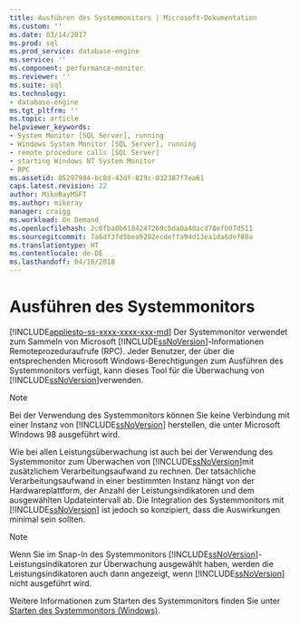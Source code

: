 ```yaml
---
title: Ausführen des Systemmonitors | Microsoft-Dokumentation
ms.custom: ''
ms.date: 03/14/2017
ms.prod: sql
ms.prod_service: database-engine
ms.service: ''
ms.component: performance-monitor
ms.reviewer: ''
ms.suite: sql
ms.technology:
- database-engine
ms.tgt_pltfrm: ''
ms.topic: article
helpviewer_keywords:
- System Monitor [SQL Server], running
- Windows System Monitor [SQL Server], running
- remote procedure calls [SQL Server]
- starting Windows NT System Monitor
- RPC
ms.assetid: 05297984-bc8d-43df-829c-032387f7ea61
caps.latest.revision: 22
author: MikeRayMSFT
ms.author: mikeray
manager: craigg
ms.workload: On Demand
ms.openlocfilehash: 2c6fba0b6184247269cbda0a40acd78efb97d511
ms.sourcegitcommit: 7a6df3fd5bea9282ecdeffa94d13ea1da6def80a
ms.translationtype: HT
ms.contentlocale: de-DE
ms.lasthandoff: 04/16/2018
---
```

# <a name="run-system-monitor"></a>Ausführen des Systemmonitors
[!INCLUDE[appliesto-ss-xxxx-xxxx-xxx-md](../../includes/appliesto-ss-xxxx-xxxx-xxx-md.md)]
  Der Systemmonitor verwendet zum Sammeln von Microsoft [!INCLUDE[ssNoVersion](../../includes/ssnoversion-md.md)]-Informationen Remoteprozeduraufrufe (RPC). Jeder Benutzer, der über die entsprechenden Microsoft Windows-Berechtigungen zum Ausführen des Systemmonitors verfügt, kann dieses Tool für die Überwachung von [!INCLUDE[ssNoVersion](../../includes/ssnoversion-md.md)]verwenden.  
  
> [!NOTE]  
>  Bei der Verwendung des Systemmonitors können Sie keine Verbindung mit einer Instanz von [!INCLUDE[ssNoVersion](../../includes/ssnoversion-md.md)] herstellen, die unter Microsoft Windows 98 ausgeführt wird.  
  
 Wie bei allen Leistungsüberwachung ist auch bei der Verwendung des Systemmonitor zum Überwachen von [!INCLUDE[ssNoVersion](../../includes/ssnoversion-md.md)]mit zusätzlichem Verarbeitungsaufwand zu rechnen. Der tatsächliche Verarbeitungsaufwand in einer bestimmten Instanz hängt von der Hardwareplattform, der Anzahl der Leistungsindikatoren und dem ausgewählten Updateintervall ab. Die Integration des Systemmonitors mit [!INCLUDE[ssNoVersion](../../includes/ssnoversion-md.md)] ist jedoch so konzipiert, dass die Auswirkungen minimal sein sollten.  
  
> [!NOTE]  
>  Wenn Sie im Snap-In des Systemmonitors [!INCLUDE[ssNoVersion](../../includes/ssnoversion-md.md)]-Leistungsindikatoren zur Überwachung ausgewählt haben, werden die Leistungsindikatoren auch dann angezeigt, wenn [!INCLUDE[ssNoVersion](../../includes/ssnoversion-md.md)] nicht ausgeführt wird.  
  
 Weitere Informationen zum Starten des Systemmonitors finden Sie unter [Starten des Systemmonitors &#40;Windows&#41;](../../relational-databases/performance/start-system-monitor-windows.md).  
  
  

